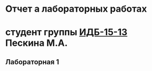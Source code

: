 # Отчет а лабораторных работах
# студент группы [ИДБ-15-13](https://github.com/stankin/design-2018/wiki/list-idb-15-13) Пескина М.А.

## Лабораторная 1
